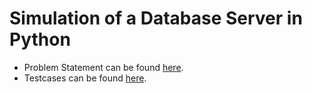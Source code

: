 # Simulation of a Database Server in Python

- Problem Statement can be found [here](ps.pdf).
- Testcases can be found [here](sample-text-cases).
